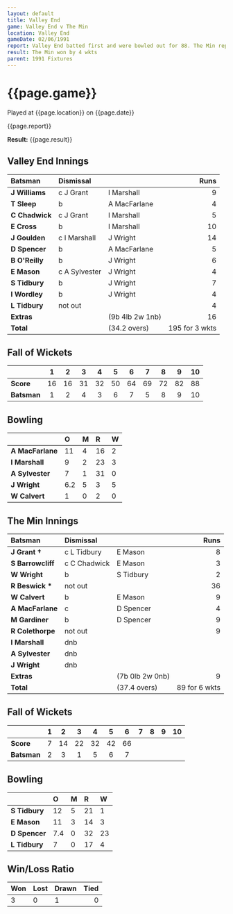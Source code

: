```yaml
---
layout: default
title: Valley End
game: Valley End v The Min
location: Valley End
gameDate: 02/06/1991
report: Valley End batted first and were bowled out for 88. The Min replied with 89 for 6 wkts
result: The Min won by 4 wkts
parent: 1991 Fixtures
---
```


# {{page.game}}

Played at {{page.location}} on {{page.date}}

{{page.report}}

**Result:** {{page.result}}

## Valley End Innings

| Batsman | Dismissal |  | Runs |
|:---|:---|---|---:|
| **J Williams** | c J Grant | I Marshall | 9 | 
| **T Sleep** | b | A MacFarlane | 4 | 
| **C Chadwick** | c J Grant | I Marshall | 5 | 
| **E Cross** | b | I Marshall | 10 | 
| **J Goulden** | c I Marshall | J Wright | 14 | 
| **D Spencer** | b | A MacFarlane | 5 |
| **B O'Reilly** | b | J Wright | 6 | 
| **E Mason** | c A Sylvester | J Wright | 4 |
| **S Tidbury** | b | J Wright | 7 | 
| **I Wordley** | b | J Wright | 4 | 
| **L Tidbury** | not out |  | 4 |
| **Extras** | | (9b 4lb 2w 1nb) | 16 | 
| **Total** | | (34.2 overs) | 195 for 3 wkts | 

## Fall of Wickets

| | 1 | 2 | 3 | 4 | 5 | 6 | 7 | 8 | 9 | 10 |
|---|:---:|:---:|:---:|:---:|:---:|:---:|:---:|:---:|:---:|:---:|
| **Score** | 16 | 16 | 31 | 32 | 50 | 64 | 69 | 72 | 82 | 88 |
| **Batsman** | 1 | 2 | 4 | 3 | 6 | 7 | 5 | 8 | 9 | 10 |

## Bowling

| | O | M | R | W |
|---|:---|:---|:---|:---|
| **A MacFarlane** | 11 | 4 | 16 | 2 | 
| **I Marshall** | 9 | 2 | 23 | 3 | 
| **A Sylvester** | 7 | 1 | 31 | 0 | 
| **J Wright** | 6.2 | 5 | 3 | 5 | 
| **W Calvert** | 1 | 0 | 2 | 0 |

## The Min Innings

| Batsman | Dismissal |  | Runs |
|:---|:---|---|---:|
| **J Grant &#8224;** | c L Tidbury | E Mason | 8 | 
| **S Barrowcliff** | c C Chadwick | E Mason | 3 | 
| **W Wright** | b | S Tidbury | 2 | 
| **R Beswick &#42;** | not out |  | 36 | 
| **W Calvert** | b | E Mason | 9 | 
| **A MacFarlane** | c | D Spencer | 4 | 
| **M Gardiner** | b | D Spencer | 9 | 
| **R Colethorpe** | not out |  | 9 | 
| **I Marshall** | dnb |  |  | 
| **A Sylvester** | dnb |  |  | 
| **J Wright** | dnb |  |  | 
| **Extras** | | (7b 0lb 2w 0nb) | 9 | 
| **Total** | | (37.4 overs) | 89 for 6 wkts | 

## Fall of Wickets

| | 1 | 2 | 3 | 4 | 5 | 6 | 7 | 8 | 9 | 10 |
|---|:---:|:---:|:---:|:---:|:---:|:---:|:---:|:---:|:---:|:---:|
| **Score** | 7 | 14 | 22 | 32 | 42 | 66 |  |  |  |  | 
| **Batsman** | 2 | 3 | 1 | 5 | 6 | 7 |  |  |  |  | 

## Bowling

| | O | M | R | W |
|---|:---|:---|:---|:---|
| **S Tidbury** | 12 | 5 | 21 | 1 | 
| **E Mason** | 11 | 3 | 14 | 3 | 
| **D Spencer** | 7.4 | 0 | 32 | 23 | 
| **L Tidbury** | 7 | 0 | 17 | 4 | 

## Win/Loss Ratio

| Won | Lost | Drawn | Tied |
|:---|:---|:---|---:|
| 3 | 0 | 1 | 0 |